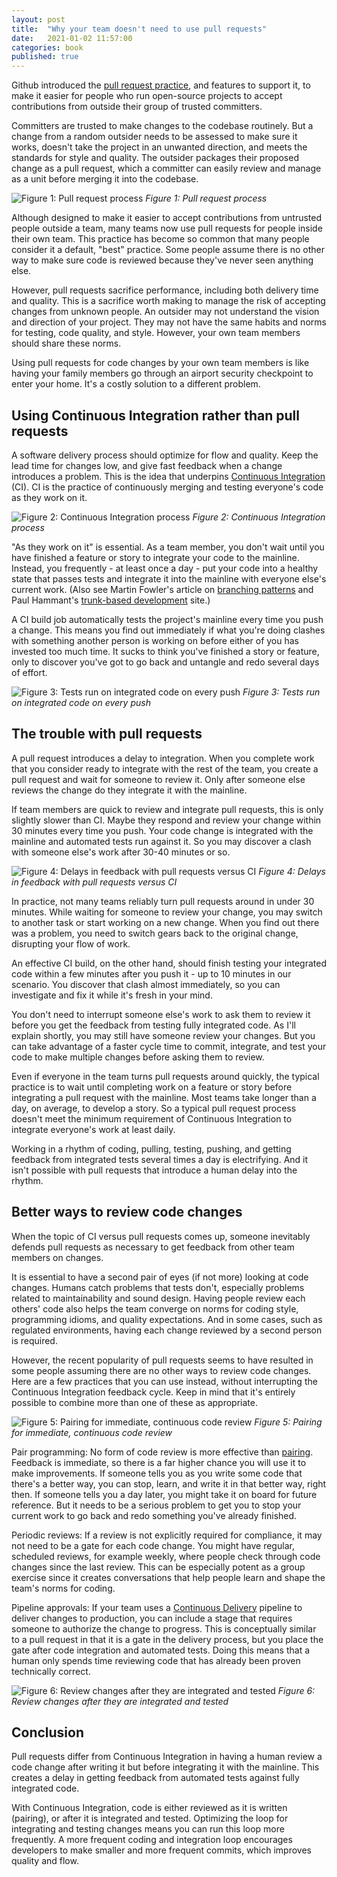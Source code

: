 ```yaml
---
layout: post
title:  "Why your team doesn't need to use pull requests"
date:   2021-01-02 11:57:00
categories: book
published: true
---
```


Github introduced the [pull request practice](https://docs.github.com/en/free-pro-team@latest/github/collaborating-with-issues-and-pull-requests/about-pull-requests), and features to support it, to make it easier for people who run open-source projects to accept contributions from outside their group of trusted committers.

Committers are trusted to make changes to the codebase routinely. But a change from a random outsider needs to be assessed to make sure it works, doesn't take the project in an unwanted direction, and meets the standards for style and quality. The outsider packages their proposed change as a pull request, which a committer can easily review and manage as a unit before merging it into the codebase.


![Figure 1: Pull request process](/images/2021-01-02-pull-request-process.png)
*Figure 1: Pull request process*


Although designed to make it easier to accept contributions from untrusted people outside a team, many teams now use pull requests for people inside their own team. This practice has become so common that many people consider it a default, "best" practice. Some people assume there is no other way to make sure code is reviewed because they've never seen anything else.

However, pull requests sacrifice performance, including both delivery time and quality. This is a sacrifice worth making to manage the risk of accepting changes from unknown people. An outsider may not understand the vision and direction of your project. They may not have the same habits and norms for testing, code quality, and style. However, your own team members should share these norms.

Using pull requests for code changes by your own team members is like having your family members go through an airport security checkpoint to enter your home. It's a costly solution to a different problem.


## Using Continuous Integration rather than pull requests

A software delivery process should optimize for flow and quality. Keep the lead time for changes low, and give fast feedback when a change introduces a problem. This is the idea that underpins [Continuous Integration](https://www.martinfowler.com/articles/continuousIntegration.html) (CI). CI is the practice of continuously merging and testing everyone's code as they work on it.


![Figure 2: Continuous Integration process](/images/2021-01-02-ci-process.png)
*Figure 2: Continuous Integration process*


"As they work on it" is essential. As a team member, you don't wait until you have finished a feature or story to integrate your code to the mainline. Instead, you frequently - at least once a day - put your code into a healthy state that passes tests and integrate it into the mainline with everyone else's current work. (Also see Martin Fowler's article on [branching patterns](https://martinfowler.com/articles/branching-patterns.html) and Paul Hammant's [trunk-based development](https://trunkbaseddevelopment.com/) site.)

A CI build job automatically tests the project's mainline every time you push a change. This means you find out immediately if what you're doing clashes with something another person is working on before either of you has invested too much time. It sucks to think you've finished a story or feature, only to discover you've got to go back and untangle and redo several days of effort.


![Figure 3: Tests run on integrated code on every push](/images/2021-01-02-test-on-push.png)
*Figure 3: Tests run on integrated code on every push*


## The trouble with pull requests

A pull request introduces a delay to integration. When you complete work that you consider ready to integrate with the rest of the team, you create a pull request and wait for someone to review it. Only after someone else reviews the change do they integrate it with the mainline.

If team members are quick to review and integrate pull requests, this is only slightly slower than CI. Maybe they respond and review your change within 30 minutes every time you push. Your code change is integrated with the mainline and automated tests run against it. So you may discover a clash with someone else's work after 30-40 minutes or so.


![Figure 4: Delays in feedback with pull requests versus CI](/images/2021-01-02-feedback-delays-with-prs.png)
*Figure 4: Delays in feedback with pull requests versus CI*


In practice, not many teams reliably turn pull requests around in under 30 minutes. While waiting for someone to review your change, you may switch to another task or start working on a new change. When you find out there was a problem, you need to switch gears back to the original change, disrupting your flow of work.

An effective CI build, on the other hand, should finish testing your integrated code within a few minutes after you push it - up to 10 minutes in our scenario. You discover that clash almost immediately, so you can investigate and fix it while it's fresh in your mind.

You don't need to interrupt someone else's work to ask them to review it before you get the feedback from testing fully integrated code. As I'll explain shortly, you may still have someone review your changes. But you can take advantage of a faster cycle time to commit, integrate, and test your code to make multiple changes before asking them to review.

Even if everyone in the team turns pull requests around quickly, the typical practice is to wait until completing work on a feature or story before integrating a pull request with the mainline. Most teams take longer than a day, on average, to develop a story. So a typical pull request process doesn't meet the minimum requirement of Continuous Integration to integrate everyone's work at least daily.

Working in a rhythm of coding, pulling, testing, pushing, and getting feedback from integrated tests several times a day is electrifying. And it isn't possible with pull requests that introduce a human delay into the rhythm.


## Better ways to review code changes

When the topic of CI versus pull requests comes up, someone inevitably defends pull requests as necessary to get feedback from other team members on changes.

It is essential to have a second pair of eyes (if not more) looking at code changes. Humans catch problems that tests don't, especially problems related to maintainability and sound design. Having people review each others' code also helps the team converge on norms for coding style, programming idioms, and quality expectations. And in some cases, such as regulated environments, having each change reviewed by a second person is required.

However, the recent popularity of pull requests seems to have resulted in some people assuming there are no other ways to review code changes. Here are a few practices that you can use instead, without interrupting the Continuous Integration feedback cycle. Keep in mind that it's entirely possible to combine more than one of these as appropriate.


![Figure 5: Pairing for immediate, continuous code review](/images/2021-01-02-pairing.png)
*Figure 5: Pairing for immediate, continuous code review*


Pair programming: No form of code review is more effective than [pairing](https://martinfowler.com/articles/on-pair-programming.html). Feedback is immediate, so there is a far higher chance you will use it to make improvements. If someone tells you as you write some code that there's a better way, you can stop, learn, and write it in that better way, right then. If someone tells you a day later, you might take it on board for future reference. But it needs to be a serious problem to get you to stop your current work to go back and redo something you've already finished.

Periodic reviews: If a review is not explicitly required for compliance, it may not need to be a gate for each code change. You might have regular, scheduled reviews, for example weekly, where people check through code changes since the last review. This can be especially potent as a group exercise since it creates conversations that help people learn and shape the team's norms for coding.

Pipeline approvals: If your team uses a [Continuous Delivery](https://continuousdelivery.com/) pipeline to deliver changes to production, you can include a stage that requires someone to authorize the change to progress. This is conceptually similar to a pull request in that it is a gate in the delivery process, but you place the gate after code integration and automated tests. Doing this means that a human only spends time reviewing code that has already been proven technically correct.


![Figure 6: Review changes after they are integrated and tested](/images/2021-01-02-review-in-pipeline.png)
*Figure 6: Review changes after they are integrated and tested*


## Conclusion

Pull requests differ from Continuous Integration in having a human review a code change after writing it but before integrating it with the mainline. This creates a delay in getting feedback from automated tests against fully integrated code.

With Continuous Integration, code is either reviewed as it is written (pairing), or after it is integrated and tested. Optimizing the loop for integrating and testing changes means you can run this loop more frequently. A more frequent coding and integration loop encourages developers to make smaller and more frequent commits, which improves quality and flow.


